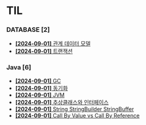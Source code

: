 # TIL
 
### DATABASE [2]
- [**[2024-09-01]**  관계 데이터 모델](https://github.com/A-lass/TIL/blob/main/DATABASE/관계_데이터_모델.md)
- [**[2024-09-01]**  트랜잭션](https://github.com/A-lass/TIL/blob/main/DATABASE/트랜잭션.md)
### Java [6]
- [**[2024-09-01]**  GC](https://github.com/A-lass/TIL/blob/main/Java/GC.md)
- [**[2024-09-01]**  동기화](https://github.com/A-lass/TIL/blob/main/Java/동기화.md)
- [**[2024-09-01]**  JVM](https://github.com/A-lass/TIL/blob/main/Java/JVM.md)
- [**[2024-09-01]**  추상클래스와 인터페이스](https://github.com/A-lass/TIL/blob/main/Java/추상클래스와_인터페이스.md)
- [**[2024-09-01]**  String StringBuilder StringBuffer](https://github.com/A-lass/TIL/blob/main/Java/String_StringBuilder_StringBuffer.md)
- [**[2024-09-01]**  Call By Value vs Call By Reference](https://github.com/A-lass/TIL/blob/main/Java/Call_By_Value_vs_Call_By_Reference.md)
